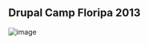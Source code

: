 ## Drupal Camp Floripa 2013

![image](http://f.cl.ly/items/2T293i162d2Q250j1F0Y/drupalcampfloripa.png)
